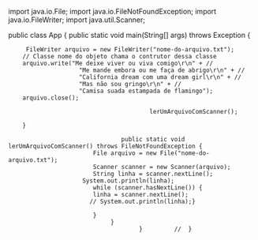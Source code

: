 import java.io.File;
import java.io.FileNotFoundException;
import java.io.FileWriter;
import java.util.Scanner;

public class App {
    public static void main(String[] args) throws Exception {
        
         FileWriter arquivo = new FileWriter("nome-do-arquivo.txt");
        // Classe nome do objeto chama o contrutor dessa classe
        arquivo.write("Me deixe viver ou viva comigo\r\n" + //
                        "Me mande embora ou me faça de abrigo\r\n" + //
                        "California dream com uma dream girl\r\n" + //
                        "Mas não sou gringo\r\n" + //
                        "Camisa suada estampada de flamingo");
        arquivo.close();

                                            lerUmArquivoComScanner();

        }

                                    public static void lerUmArquivoComScanner() throws FileNotFoundException {
                            File arquivo = new File("nome-do-arquivo.txt");
                            Scanner scanner = new Scanner(arquivo);
                            String linha = scanner.nextLine();
                         System.out.println(linha);
                            while (scanner.hasNextLine()) {
                            linha = scanner.nextLine();
                           // System.out.println(linha);}
                           
                            }
                                 }
                                         }         //  }
            


<!---
AninhaSusana/AninhaSusana is a ✨ special ✨ repository because its `README.md` (this file) appears on your GitHub profile.
You can click the Preview link to take a look at your changes.
--->
